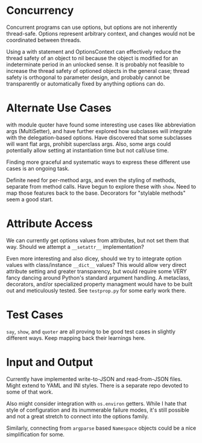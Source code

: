 

# Concurrency

Concurrent programs can use options, but options are not inherently
thread-safe. Options represent arbitrary context, and changes would not be
coordinated between threads.

Using a with statement and OptionsContext can effectively reduce the thread
safety of an object to nil because the object is modified for an
indeterminate period in an unlocked sense. It is probably not feasible to
increase the thread safety of optioned objects in the general case; thread
safety is orthogonal to parameter design, and probably cannot be
transparently or automatically fixed by anything options can do.

# Alternate Use Cases

with module quoter have found some interesting use cases like abbreviation
args (MultiSetter), and have further explored how subclasses will integrate
with the delegation-based options. Have discovered that some subclasses will
want flat args, prohibit superclass args. Also, some args could potentially
allow setting at instantiation time but not call/use time.

Finding more graceful and systematic ways to express these different
use cases is an ongoing task.

Definite need for per-method args, and even the styling of methods,
separate from method calls. Have begun to explore these with `show`.
Need to map those features back to the base. Decorators for "stylable
methods" seem a good start.

# Attribute Access

We can currently get options values from attributes, but not set them
that way. Should we attempt a `__setattr__` implementation?

Even more interesting and also dicey, should we try to integrate
option values with class/instance `__dict__` values? This would allow
very direct attribute setting and greater transparency,
but would require some VERY fancy dancing around Python's
standard argument handling. A metaclass, decorators, and/or specialized
property managment would have to be built out and meticulously tested.
See `testprop.py` for some early work there.

# Test Cases

`say`, `show`, and `quoter` are all proving to be good test cases
in slightly different ways.  Keep mapping back their learnings here.

# Input and Output

Currently have implemented write-to-JSON and read-from-JSON files.
Might extend to YAML and INI styles. There is a separate repo
devoted to some of that work.

Also might consider integration with `os.environ` getters. While
I hate that style of configuration and its inummerable failure modes,
it's still possible and not a great stretch to connect into the
options family.

Similarly, connecting from `argparse` based `Namespace` objects
could be a nice simplification for some.